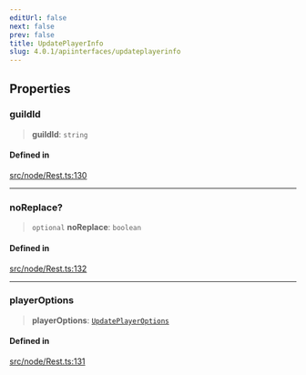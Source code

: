 ```yaml
---
editUrl: false
next: false
prev: false
title: UpdatePlayerInfo
slug: 4.0.1/apiinterfaces/updateplayerinfo
---
```


## Properties

### guildId

> **guildId**: `string`

#### Defined in

[src/node/Rest.ts:130](https://github.com/shipgirlproject/shoukaku/blob/396aa531096eda327ade0f473f9807576e9ae9df/src/node/Rest.ts#L130)

***

### noReplace?

> `optional` **noReplace**: `boolean`

#### Defined in

[src/node/Rest.ts:132](https://github.com/shipgirlproject/shoukaku/blob/396aa531096eda327ade0f473f9807576e9ae9df/src/node/Rest.ts#L132)

***

### playerOptions

> **playerOptions**: [`UpdatePlayerOptions`](/4.0.1/api/interfaces/updateplayeroptions/)

#### Defined in

[src/node/Rest.ts:131](https://github.com/shipgirlproject/shoukaku/blob/396aa531096eda327ade0f473f9807576e9ae9df/src/node/Rest.ts#L131)
